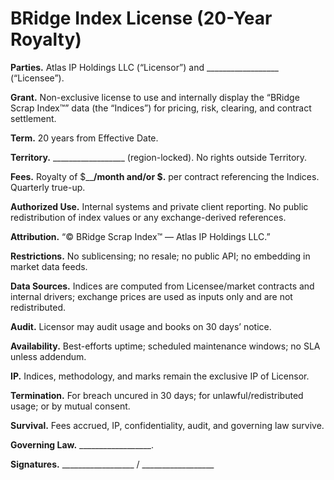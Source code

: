 # BRidge Index License (20-Year Royalty)

**Parties.** Atlas IP Holdings LLC (“Licensor”) and __________________ (“Licensee”).

**Grant.** Non-exclusive license to use and internally display the “BRidge Scrap Index™” data (the “Indices”) for pricing, risk, clearing, and contract settlement.

**Term.** 20 years from Effective Date.

**Territory.** __________________ (region-locked). No rights outside Territory.

**Fees.** Royalty of $______/month and/or $__.__ per contract referencing the Indices. Quarterly true-up.

**Authorized Use.** Internal systems and private client reporting. No public redistribution of index values or any exchange-derived references.

**Attribution.** “© BRidge Scrap Index™ — Atlas IP Holdings LLC.”

**Restrictions.** No sublicensing; no resale; no public API; no embedding in market data feeds.

**Data Sources.** Indices are computed from Licensee/market contracts and internal drivers; exchange prices are used as inputs only and are not redistributed.

**Audit.** Licensor may audit usage and books on 30 days’ notice.

**Availability.** Best-efforts uptime; scheduled maintenance windows; no SLA unless addendum.

**IP.** Indices, methodology, and marks remain the exclusive IP of Licensor.

**Termination.** For breach uncured in 30 days; for unlawful/redistributed usage; or by mutual consent.

**Survival.** Fees accrued, IP, confidentiality, audit, and governing law survive.

**Governing Law.** __________________.

**Signatures.** __________________ / __________________
